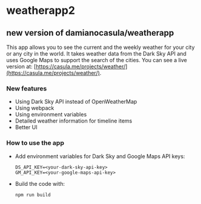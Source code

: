 # weatherapp2
## new version of damianocasula/weatherapp

This app allows you to see the current and the weekly weather for your city or any city in the world. It takes weather data from the Dark Sky API and uses Google Maps to support the search of the cities. You can see a live version at: [https://casula.me/projects/weather/](https://casula.me/projects/weather/).

### New features

- Using Dark Sky API instead of OpenWeatherMap
- Using webpack
- Using environment variables
- Detailed weather information for timeline items
- Better UI

### How to use the app

- Add environment variables for Dark Sky and Google Maps API keys:
  ```
  DS_API_KEY=<your-dark-sky-api-key>
  GM_API_KEY=<your-google-maps-api-key>
  ```

- Build the code with:
  ```
  npm run build
  ```